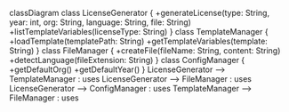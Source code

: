 classDiagram
    class LicenseGenerator {
        +generateLicense(type: String, year: int, org: String, language: String, file: String)
        +listTemplateVariables(licenseType: String)
    }
    class TemplateManager {
        +loadTemplate(templatePath: String)
        +getTemplateVariables(template: String)
    }
    class FileManager {
        +createFile(fileName: String, content: String)
        +detectLanguage(fileExtension: String)
    }
    class ConfigManager {
        +getDefaultOrg()
        +getDefaultYear()
    }
    LicenseGenerator --> TemplateManager : uses
    LicenseGenerator --> FileManager : uses
    LicenseGenerator --> ConfigManager : uses
    TemplateManager --> FileManager : uses